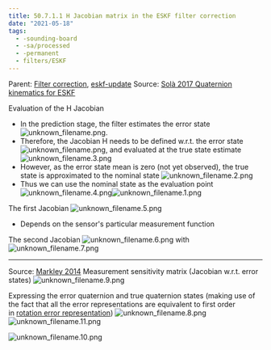 ```yaml
---
title: 50.7.1.1 H Jacobian matrix in the ESKF filter correction
date: "2021-05-18"
tags:
  - -sounding-board
  - -sa/processed
  - -permanent
  - filters/ESKF
---
```


Parent: [Filter correction](filter-correction.md), [eskf-update](eskf-update.md)
Source: [Solà 2017 Quaternion kinematics for ESKF](solà-2017-quaternion-kinematics-for-eskf.md)

Evaluation of the H Jacobian

*   In the prediction stage, the filter estimates the error state![unknown_filename.png](./_resources/50.7.1.1_H_Jacobian_matrix_in_the_ESKF_filter_correction.resources/unknown_filename.png).
*   Therefore, the Jacobian H needs to be defined w.r.t. the error state ![unknown_filename.png](./_resources/50.7.1.1_H_Jacobian_matrix_in_the_ESKF_filter_correction.resources/unknown_filename.png), and evaluated at the true state estimate ![unknown_filename.3.png](./_resources/50.7.1.1_H_Jacobian_matrix_in_the_ESKF_filter_correction.resources/unknown_filename.3.png)
*   However, as the error state mean is zero (not yet observed), the true state is approximated to the nominal state ![unknown_filename.2.png](./_resources/50.7.1.1_H_Jacobian_matrix_in_the_ESKF_filter_correction.resources/unknown_filename.2.png)
*   Thus we can use the nominal state as the evaluation point
    ![unknown_filename.4.png](./_resources/50.7.1.1_H_Jacobian_matrix_in_the_ESKF_filter_correction.resources/unknown_filename.4.png)![unknown_filename.1.png](./_resources/50.7.1.1_H_Jacobian_matrix_in_the_ESKF_filter_correction.resources/unknown_filename.1.png)
    

The first Jacobian
![unknown_filename.5.png](./_resources/50.7.1.1_H_Jacobian_matrix_in_the_ESKF_filter_correction.resources/unknown_filename.5.png)

*   Depends on the sensor's particular measurement function

The second Jacobian
![unknown_filename.6.png](./_resources/50.7.1.1_H_Jacobian_matrix_in_the_ESKF_filter_correction.resources/unknown_filename.6.png)
with
![unknown_filename.7.png](./_resources/50.7.1.1_H_Jacobian_matrix_in_the_ESKF_filter_correction.resources/unknown_filename.7.png)

* * *

Source: [Markley 2014](bibliography/markley-2014.md)
Measurement sensitivity matrix (Jacobian w.r.t. error states)
![unknown_filename.9.png](./_resources/50.7.1.1_H_Jacobian_matrix_in_the_ESKF_filter_correction.resources/unknown_filename.9.png)

Expressing the error quaternion and true quaternion states
(making use of the fact that all the error representations are equivalent to first order in [rotation error representation](rotations/rotation-error-representation.md))
![unknown_filename.8.png](./_resources/50.7.1.1_H_Jacobian_matrix_in_the_ESKF_filter_correction.resources/unknown_filename.8.png)
![unknown_filename.11.png](./_resources/50.7.1.1_H_Jacobian_matrix_in_the_ESKF_filter_correction.resources/unknown_filename.11.png)

![unknown_filename.10.png](./_resources/50.7.1.1_H_Jacobian_matrix_in_the_ESKF_filter_correction.resources/unknown_filename.10.png)

